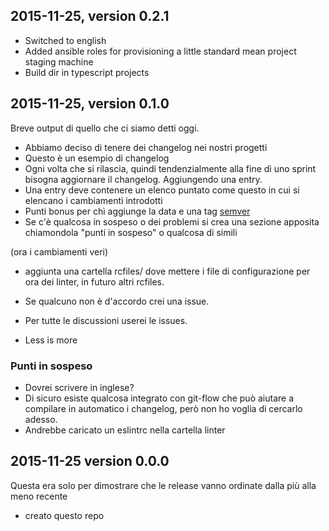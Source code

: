 
## 2015-11-25, version 0.2.1
* Switched to english
* Added ansible roles for provisioning a little standard mean project 
staging machine
* Build dir in typescript projects




## 2015-11-25, version 0.1.0

Breve output di quello che ci siamo detti oggi.
* Abbiamo deciso di tenere dei changelog nei nostri progetti
* Questo è un esempio di changelog
* Ogni volta che si rilascia, quindi tendenzialmente alla fine di uno 
sprint bisogna aggiornare il changelog. Aggiungendo una entry.
* Una entry deve contenere un elenco puntato come questo in cui si elencano
i cambiamenti introdotti
* Punti bonus per chì aggiunge la data e una tag [semver](http://semver.org/)
* Se c'è qualcosa in sospeso o dei problemi si crea una sezione apposita chiamondola "punti in sospeso"
o qualcosa di simili

(ora i cambiamenti veri)

* aggiunta una cartella rcfiles/ dove mettere i file di configurazione per ora dei linter, in futuro
altri rcfiles.

* Se qualcuno non è d'accordo crei una issue.
* Per tutte le discussioni userei le issues.

* Less is more


### Punti in sospeso
* Dovrei scrivere in inglese?
* Di sicuro esiste qualcosa integrato con git-flow che può aiutare a compilare 
in automatico i changelog, però non ho voglia di cercarlo adesso.
* Andrebbe caricato un eslintrc nella cartella linter
 

## 2015-11-25  version 0.0.0

Questa era solo per dimostrare che le release vanno ordinate dalla più
alla meno recente

* creato questo repo


